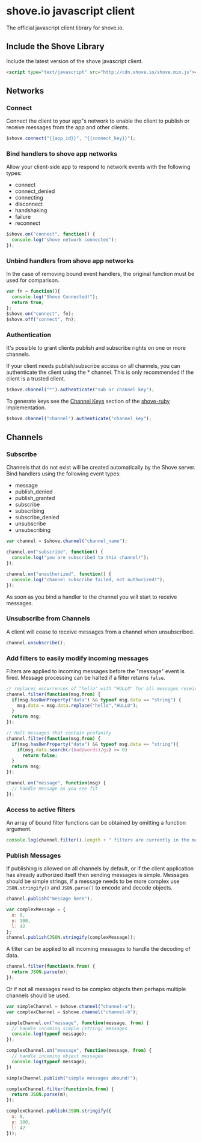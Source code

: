 # shove.io javascript client

The official javascript client library for shove.io.

## Include the Shove Library

Include the latest version of the shove javascript client.

```html
<script type="text/javascript" src="http://cdn.shove.io/shove.min.js"></script>
```

## <a name="shove_networks" ></a>Networks

### <a name="shove_connect" ></a>Connect

Connect the client to your app"s network to enable the client to publish or receive messages from the app and other clients.

```javascript
$shove.connect("{{app_id}}", "{{connect_key}}");
```

### <a name="shove_events" ></a>Bind handlers to shove app networks

Allow your client-side app to respond to network events with the following types:

+ connect
+ connect_denied
+ connecting
+ disconnect
+ handshaking
+ failure
+ reconnect

```javascript
$shove.on("connect", function() {
  console.log("shove network connected");
});
```

### <a name="shove_on_off" ></a>Unbind handlers from shove app networks

In the case of removing bound event handlers, the original function must be used for comparison.

```javascript
var fn = function(){
  console.log("Shove Connected!");
  return true;
};
$shove.on("connect", fn);
$shove.off("connect", fn);
```

### <a name="shove_authorize" ></a>Authentication

It's possible to grant clients publish and subscribe rights on one or more channels.

If your client needs publish/subscribe access on all channels, you can authenticate the client using
the * channel.  This is only recommended if the client is a trusted client.

```javascript
$shove.channel("*").authenticate("sub or channel key");
```

To generate keys see the [Channel Keys](https://github.com/shove/shove-ruby#channel_keys "Shove-Ruby:Channel Keys") section of the [shove-ruby](https://github.com/shove/shove-ruby "Shove-Ruby") implementation.

```javascript
$shove.channel("channel").authenticate("channel_key");
```

## <a name="channels" ></a>Channels
### <a name="channel_subscribe" ></a>Subscribe

Channels that do not exist will be created automatically by the Shove server.  Bind handlers using the following event types:

+ message
+ publish_denied
+ publish_granted
+ subscribe
+ subscribing
+ subscribe_denied
+ unsubscribe
+ unsubscribing

```javascript
var channel = $shove.channel("channel_name");

channel.on("subscribe", function() {
  console.log("you are subscribed to this channel!");
});

channel.on("unauthorized", function() {
  console.log("channel subscribe failed, not authorized!");
});
```

As soon as you bind a handler to the channel you will start to receive messages.

### <a name="channel_unsubscribe" ></a>Unsubscribe from Channels

A client will cease to receive messages from a channel when unsubscribed.

```javascript
channel.unsubscribe();
```

### <a name="channel_filters" ></a>Add filters to easily modify incoming messages

Filters are applied to incoming messages before the "message" event is fired.  Message processing can be halted if a filter returns `false`.

```javascript
// replaces occurrences of "hello" with "HULLO" for all messages received
channel.filter(function(msg,from) {
  if(msg.hasOwnProperty("data") && typeof msg.data == "string") {
    msg.data = msg.data.replace("hello","HULLO");
  }
  return msg;
});

// Halt messages that contain profanity
channel.filter(function(msg,from) {
  if(msg.hasOwnProperty("data") && typeof msg.data == "string"){
    if(msg.data.search(/(bad|words)/gi) >= 0)
      return false;
  }
  return msg;
});

channel.on("message", function(msg) {
  // handle message as you see fit
});
```

### Access to active filters

An array of bound filter functions can be obtained by omitting a function argument.

```javascript
console.log(channel.filter().length + " filters are currently in the message pipeline.");
```

### <a name="channel_publish" ></a>Publish Messages

If publishing is allowed on all channels by default, or if the client application has already authorized itself then sending messages is simple.  Messages should be simple strings, if a message needs to be more complex use `JSON.stringify()` and `JSON.parse()` to encode and decode objects.

```javascript
channel.publish("message here");

var complexMessage = {
  x: 0,
  y: 100,
  l: 42
};
channel.publish(JSON.stringify(complexMessage));
```

A filter can be applied to all incoming messages to handle the decoding of data.

```javascript
channel.filter(function(m,from) {
  return JSON.parse(m);
});
```

Or if not all messages need to be complex objects then perhaps multiple channels should be used.

```javascript
var simpleChannel = $shove.channel("channel-a");
var complexChannel = $shove.channel("channel-b");

simpleChannel.on("message", function(message, from) { 
  // handle incoming simple (string) messages
  console.log(typeof message);
});

complexChannel.on("message", function(message, from) {
  // handle incoming object messages
  console.log(typeof message);
})

simpleChannel.publish("simple messages abound!");

complexChannel.filter(function(m,from) {
  return JSON.parse(m);
});

complexChannel.publish(JSON.stringify({
  x: 0,
  y: 100,
  l: 42
}));
```
